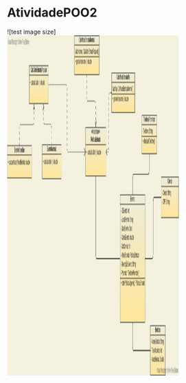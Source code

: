 # AtividadePOO2

![test image size]<img src="https://raw.githubusercontent.com/GabriellyC/AtividadePOO2/main/IMG/gabi.jpg" width="400" height="790">
